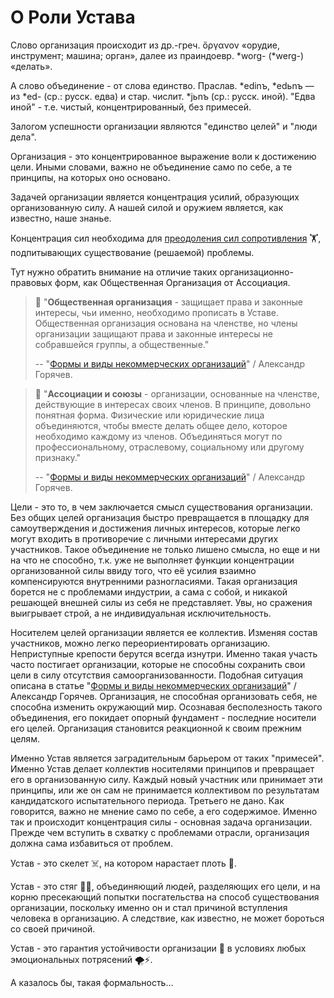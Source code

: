 # О Роли Устава

Слово организация происходит из др.-греч. ὄργανον «орудие, инструмент; машина; орган», далее из праиндоевр. *worg- (*werg-) «делать».

А слово объединение - от слова единство. Праслав. *edinъ, *edьnъ — из *ed- (ср.: русск. едва) и стар. числит. *jьnъ (ср.: русск. иной). "Едва иной" - т.е. чистый, концентрированный, без примесей.

Залогом успешности организации являются "единство целей" и "люди дела".

Организация - это концентрированное выражение воли к достижению цели.
Иными словами, важно не объединение само по себе, а те принципы, на которых оно основано.

Задачей организации является концентрация усилий, образующих организованную силу.
А нашей силой и оружием является, как известно, наше знанье.

Концентрация сил необходима для [преодоления сил сопротивления](https://dckms.github.io/system-architecture/emacsway/soft-skills/icebreaker-principle.html) 🏋️, подпитывающих существование (решаемой) проблемы.

Тут нужно обратить внимание на отличие таких организационно-правовых форм, как Общественная Организация от Ассоциация.

> 💬️ "**Общественная организация** - защищает права и законные интересы, чьи именно, необходимо прописать в Уставе.
> Общественная организация основана на членстве, но члены организации защищают права и законные интересы не собравшейся группы, а общественные."
>
> -- "[Формы и виды некоммерческих организаций](https://reg-nko.ru/article/Vybor_formy_NKO)" / Александр Горячев.

> 💬️ "**Ассоциации и союзы** - организации, основанные на членстве, действующие в интересах своих членов.
> В принципе, довольно понятная форма.
> Физические или юридические лица объединяются, чтобы вместе делать общее дело, которое необходимо каждому из членов.
> Объединяться могут по профессиональному, отраслевому, социальному или другому признаку."
>
> -- "[Формы и виды некоммерческих организаций](https://reg-nko.ru/article/Vybor_formy_NKO)" / Александр Горячев.

Цели - это то, в чем заключается смысл существования организации.
Без общих целей организация быстро превращается в площадку для самоутверждения и достижения личных интересов, которые легко могут входить в противоречие с личными интересами других участников.
Такое объединение не только лишено смысла, но еще и ни на что не способно, т.к. уже не выполняет функции концентрации организованной силы ввиду того, что её усилия взаимно компенсируются внутренними разногласиями.
Такая организация борется не с проблемами индустрии, а сама с собой, и никакой решающей внешней силы из себя не представляет.
Увы, но сражения выигрывает строй, а не индивидуальная исключительность.

Носителем целей организации является ее коллектив.
Изменяя состав участников, можно легко переориентировать организацию.
Неприступные крепости берутся всегда изнутри.
Именно такая участь часто постигает организации, которые не способны сохранить свои цели в силу отсутствия самоорганизованности.
Подобная ситуация описана в статье "[Формы и виды некоммерческих организаций](https://reg-nko.ru/article/Vybor_formy_NKO)" / Александр Горячев.
Организация, не способная организовать себя, не способна изменить окружающий мир.
Осознавая бесполезность такого объединения, его покидает опорный фундамент - последние носители его целей.
Организация становится реакционной к своим прежним целям.

Именно Устав является заградительным барьером от таких "примесей".
Именно Устав делает коллектив носителями принципов и превращает его в организованную силу.
Каждый новый участник или принимает эти принципы, или же он сам не принимается коллективом по результатам кандидатского испытательного периода.
Третьего не дано.
Как говорится, важно не мнение само по себе, а его содержимое.
Именно так и происходит концентрация силы - основная задача организации.
Прежде чем вступить в схватку с проблемами отрасли, организация должна сама избавиться от проблем.

Устав - это скелет ☠️, на котором нарастает плоть 💪.

Устав - это стяг 🏴‍☠️, объединяющий людей, разделяющих его цели, и на корню пресекающий попытки посгательства на способ существования организации, поскольку именно он и стал причиной вступления человека в организацию.
А следствие, как известно, не может бороться со своей причиной.

Устав - это гарантия устойчивости организации 🏰 в условиях любых эмоциональных потрясений 🌪⚡️.

А казалось бы, такая формальность...
